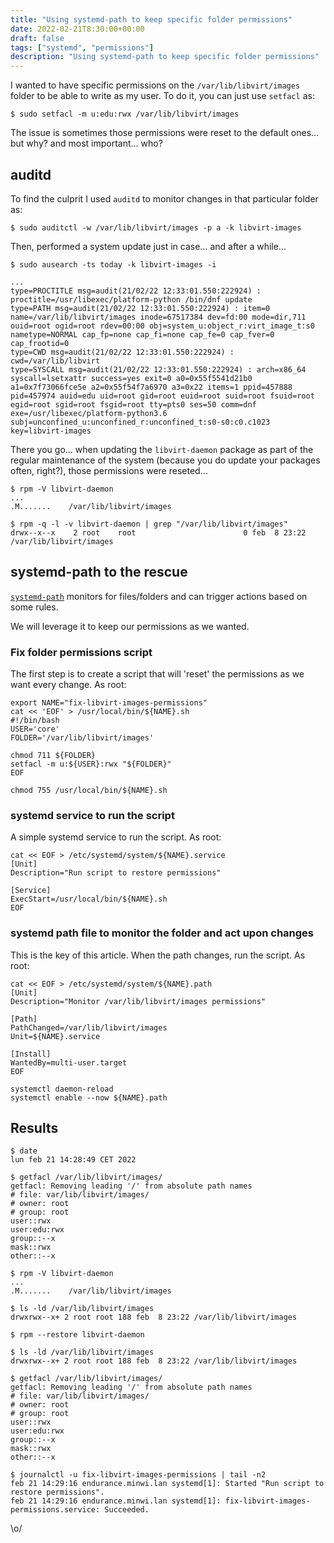 ```yaml
---
title: "Using systemd-path to keep specific folder permissions"
date: 2022-02-21T8:30:00+00:00
draft: false
tags: ["systemd", "permissions"]
description: "Using systemd-path to keep specific folder permissions"
---
```


I wanted to have specific permissions on the `/var/lib/libvirt/images` folder
to be able to write as my user. To do it, you can just use `setfacl` as:

```
$ sudo setfacl -m u:edu:rwx /var/lib/libvirt/images
```

The issue is sometimes those permissions were reset to the default ones... but why?
and most important... who?


## auditd

To find the culprit I used `auditd` to monitor changes in that particular folder as:


```
$ sudo auditctl -w /var/lib/libvirt/images -p a -k libvirt-images
```

Then, performed a system update just in case... and after a while...


```
$ sudo ausearch -ts today -k libvirt-images -i

...
type=PROCTITLE msg=audit(21/02/22 12:33:01.550:222924) : proctitle=/usr/libexec/platform-python /bin/dnf update 
type=PATH msg=audit(21/02/22 12:33:01.550:222924) : item=0 name=/var/lib/libvirt/images inode=67517384 dev=fd:00 mode=dir,711 ouid=root ogid=root rdev=00:00 obj=system_u:object_r:virt_image_t:s0 nametype=NORMAL cap_fp=none cap_fi=none cap_fe=0 cap_fver=0 cap_frootid=0 
type=CWD msg=audit(21/02/22 12:33:01.550:222924) : cwd=/var/lib/libvirt 
type=SYSCALL msg=audit(21/02/22 12:33:01.550:222924) : arch=x86_64 syscall=lsetxattr success=yes exit=0 a0=0x55f5541d21b0 a1=0x7f73066fce5e a2=0x55f54f7a6970 a3=0x22 items=1 ppid=457888 pid=457974 auid=edu uid=root gid=root euid=root suid=root fsuid=root egid=root sgid=root fsgid=root tty=pts0 ses=50 comm=dnf exe=/usr/libexec/platform-python3.6 subj=unconfined_u:unconfined_r:unconfined_t:s0-s0:c0.c1023 key=libvirt-images 
```

There you go... when updating the `libvirt-daemon` package as part of the regular
maintenance of the system (because you do update your packages often, right?),
those permissions were reseted...

```
$ rpm -V libvirt-daemon
...
.M.......    /var/lib/libvirt/images

$ rpm -q -l -v libvirt-daemon | grep "/var/lib/libvirt/images"
drwx--x--x    2 root    root                        0 feb  8 23:22 /var/lib/libvirt/images
```

## systemd-path to the rescue

[`systemd-path`](https://www.freedesktop.org/software/systemd/man/systemd.path.html)
monitors for files/folders and can trigger actions based on some rules.

We will leverage it to keep our permissions as we wanted.

### Fix folder permissions script

The first step is to create a script that will 'reset' the permissions
as we want every change. As root:

```
export NAME="fix-libvirt-images-permissions"
cat << 'EOF' > /usr/local/bin/${NAME}.sh
#!/bin/bash
USER='core'
FOLDER='/var/lib/libvirt/images'

chmod 711 ${FOLDER}
setfacl -m u:${USER}:rwx "${FOLDER}"
EOF

chmod 755 /usr/local/bin/${NAME}.sh
```

### systemd service to run the script

A simple systemd service to run the script. As root:

```
cat << EOF > /etc/systemd/system/${NAME}.service 
[Unit] 
Description="Run script to restore permissions"

[Service]
ExecStart=/usr/local/bin/${NAME}.sh
EOF
```

### systemd path file to monitor the folder and act upon changes

This is the key of this article. When the path changes, run
the script. As root:

```
cat << EOF > /etc/systemd/system/${NAME}.path
[Unit]
Description="Monitor /var/lib/libvirt/images permissions"

[Path]
PathChanged=/var/lib/libvirt/images
Unit=${NAME}.service

[Install]
WantedBy=multi-user.target
EOF

systemctl daemon-reload
systemctl enable --now ${NAME}.path
```

## Results

```
$ date
lun feb 21 14:28:49 CET 2022

$ getfacl /var/lib/libvirt/images/
getfacl: Removing leading '/' from absolute path names
# file: var/lib/libvirt/images/
# owner: root
# group: root
user::rwx
user:edu:rwx
group::--x
mask::rwx
other::--x

$ rpm -V libvirt-daemon
...
.M.......    /var/lib/libvirt/images

$ ls -ld /var/lib/libvirt/images
drwxrwx--x+ 2 root root 188 feb  8 23:22 /var/lib/libvirt/images

$ rpm --restore libvirt-daemon

$ ls -ld /var/lib/libvirt/images
drwxrwx--x+ 2 root root 188 feb  8 23:22 /var/lib/libvirt/images

$ getfacl /var/lib/libvirt/images/
getfacl: Removing leading '/' from absolute path names
# file: var/lib/libvirt/images/
# owner: root
# group: root
user::rwx
user:edu:rwx
group::--x
mask::rwx
other::--x

$ journalctl -u fix-libvirt-images-permissions | tail -n2
feb 21 14:29:16 endurance.minwi.lan systemd[1]: Started "Run script to restore permissions".
feb 21 14:29:16 endurance.minwi.lan systemd[1]: fix-libvirt-images-permissions.service: Succeeded.
```

\o/